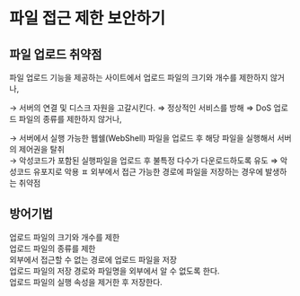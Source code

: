 # 파일 접근 제한 보안하기

## 파일 업로드 취약점

파일 업로드 기능을 제공하는 사이트에서
업로드 파일의 크기와 개수를 제한하지 않거나,

→ 서버의 연결 및 디스크 자원을 고갈시킨다. ⇒ 정상적인 서비스를 방해 ⇒ DoS
업로드 파일의 종류를 제한하지 않거나,

→ 서버에서 실행 가능한 웹쉘(WebShell) 파일을 업로드 후 해당 파일을 실행해서 서버의 제어권을 탈취  
→ 악성코드가 포함된 실행파일을 업로드 후 불특정 다수가 다운로드하도록 유도 ⇒ 악성코드 유포지로 악용 ㅍ
외부에서 접근 가능한 경로에 파일을 저장하는 경우에 발생하는 취약점

## 방어기법

업로드 파일의 크기와 개수를 제한  
업로드 파일의 종류를 제한  
외부에서 접근할 수 없는 경로에 업로드 파일을 저장  
업로드 파일의 저장 경로와 파일명을 외부에서 알 수 없도록 한다.  
업로드 파일의 실행 속성을 제거한 후 저장한다.
